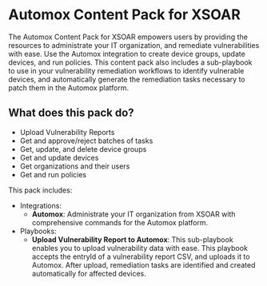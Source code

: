 # Automox Content Pack for XSOAR

The Automox Content Pack for XSOAR empowers users by providing the resources to administrate your IT organization, and remediate vulnerabilities with ease. Use the Automox integration to create device groups, update devices, and run policies. This content pack also includes a sub-playbook to use in your vulnerability remediation workflows to identify vulnerable devices, and automatically generate the remediation tasks necessary to patch them in the Automox platform.

## What does this pack do?

- Upload Vulnerability Reports
- Get and approve/reject batches of tasks
- Get, update, and delete device groups
- Get and update devices
- Get organizations and their users
- Get and run policies

This pack includes:

- Integrations:
  - **Automox**: Administrate your IT organization from XSOAR with comprehensive commands for the Automox platform.
- Playbooks:
  - **Upload Vulnerability Report to Automox**: This sub-playbook enables you to upload vulnerability data with ease. This playbook accepts the entryId of a vulnerability report CSV, and uploads it to Automox. After upload, remediation tasks are identified and created automatically for affected devices.
